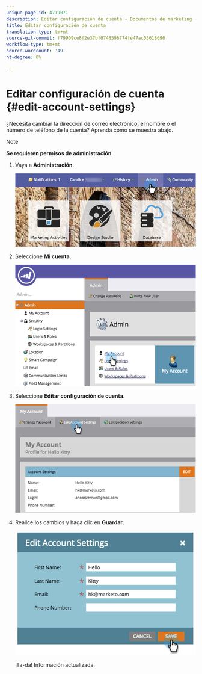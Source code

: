 ```yaml
---
unique-page-id: 4719071
description: Editar configuración de cuenta - Documentos de marketing - Documentación del producto
title: Editar configuración de cuenta
translation-type: tm+mt
source-git-commit: f79909ce8f2e37bf0748596774fe47ac03618696
workflow-type: tm+mt
source-wordcount: '49'
ht-degree: 0%

---
```



# Editar configuración de cuenta {#edit-account-settings}

¿Necesita cambiar la dirección de correo electrónico, el nombre o el número de teléfono de la cuenta? Aprenda cómo se muestra abajo.

>[!NOTE]
>
>**Se requieren permisos de administración**

1. Vaya a **Administración**.

   ![](assets/adminhand.png)

1. Seleccione **Mi cuenta**.

   ![](assets/image2015-6-23-15-3a16-3a52.png)

1. Seleccione **Editar configuración de cuenta**.

   ![](assets/image2015-6-23-15-3a21-3a41.png)

1. Realice los cambios y haga clic en **Guardar**.

   ![](assets/image2015-6-23-15-3a20-3a16.png)

   ¡Ta-da! Información actualizada.
